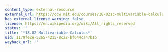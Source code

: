 ```yaml
---
content_type: external-resource
external_url: https://ocw.mit.edu/courses/18-02sc-multivariable-calculus-fall-2010/
has_external_license_warning: false
license: https://en.wikipedia.org/wiki/All_rights_reserved
status: ''
title: '*18.02 Multivariable Calculus*'
uid: 1179fe2e-5265-4215-8c22-bf644ca47b1b
wayback_url: ''
---
```

